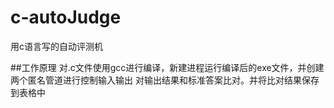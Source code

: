 # c-autoJudge
用c语言写的自动评测机

##工作原理
对.c文件使用gcc进行编译，新建进程运行编译后的exe文件，并创建两个匿名管道进行控制输入输出
对输出结果和标准答案比对。并将比对结果保存到表格中
